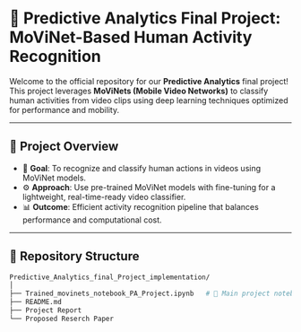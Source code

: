 # 🎥 Predictive Analytics Final Project: MoViNet-Based Human Activity Recognition

Welcome to the official repository for our **Predictive Analytics** final project!  
This project leverages **MoViNets (Mobile Video Networks)** to classify human activities from video clips using deep learning techniques optimized for performance and mobility.

---

## 🧠 Project Overview

- 📌 **Goal**: To recognize and classify human actions in videos using MoViNet models.
- ⚙️ **Approach**: Use pre-trained MoViNet models with fine-tuning for a lightweight, real-time-ready video classifier.
- 📊 **Outcome**: Efficient activity recognition pipeline that balances performance and computational cost.

---

## 📁 Repository Structure

```bash
Predictive_Analytics_final_Project_implementation/
│
├── Trained_movinets_notebook_PA_Project.ipynb   # 📓 Main project notebook
├── README.md                                     
├── Project Report
└── Proposed Reserch Paper
